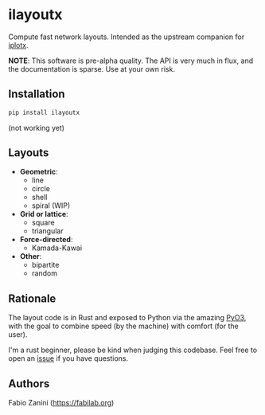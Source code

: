# ilayoutx

Compute fast network layouts. Intended as the upstream companion for [iplotx](https://github.com/fabilab/iplotx).

**NOTE**: This software is pre-alpha quality. The API is very much in flux, and the documentation is sparse. Use at your own risk.

## Installation
```bash
pip install ilayoutx
```

(not working yet)

## Layouts
- **Geometric**:
  - line
  - circle
  - shell
  - spiral (WIP)
- **Grid or lattice**:
  - square
  - triangular
- **Force-directed**:
  - Kamada-Kawai
- **Other**:
  - bipartite
  - random



## Rationale
The layout code is in Rust and exposed to Python via the amazing [PyO3](https://pyo3.rs/), with the goal to combine speed (by the machine) with comfort (for the user).

I'm a rust beginner, please be kind when judging this codebase. Feel free to open an [issue](https://github.com/fabilab/ilayoutx/issues) if you have questions.

## Authors
Fabio Zanini (https://fabilab.org)

